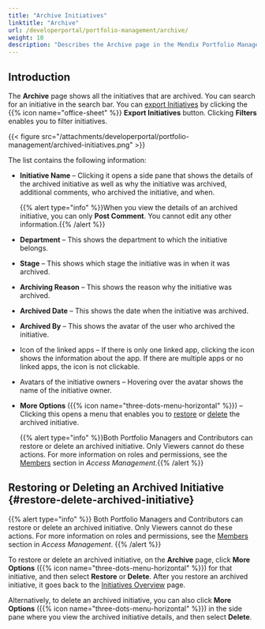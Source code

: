 ```yaml
---
title: "Archive Initiatives"
linktitle: "Archive"
url: /developerportal/portfolio-management/archive/
weight: 10
description: "Describes the Archive page in the Mendix Portfolio Management app."
---
```


## Introduction

The **Archive** page shows all the initiatives that are archived. You can search for an initiative in the search bar. You can [export Initiatives](/developerportal/portfolio-management/export-import-initiatives/) by clicking the {{% icon name="office-sheet" %}} **Export Initiatives** button. Clicking **Filters** enables you to filter initiatives.

{{< figure src="/attachments/developerportal/portfolio-management/archived-initiatives.png" >}}

The list contains the following information:

* **Initiative Name** – Clicking it opens a side pane that shows the details of the archived initiative as well as why the initiative was archived, additional comments, who archived the initiative, and when.

  {{% alert type="info" %}}When you view the details of an archived initiative, you can only **Post Comment**. You cannot edit any other information.{{% /alert %}}

* **Department** – This shows the department to which the initiative belongs.

* **Stage** – This shows which stage the initiative was in when it was archived.

* **Archiving Reason** – This shows the reason why the initiative was archived.

* **Archived Date** – This shows the date when the initiative was archived.

* **Archived By** – This shows the avatar of the user who archived the initiative.

* Icon of the linked apps – If there is only one linked app, clicking the icon shows the information about the app. If there are multiple apps or no linked apps, the icon is not clickable.

* Avatars of the initiative owners – Hovering over the avatar shows the name of the initiative owner.

* **More Options** ({{% icon name="three-dots-menu-horizontal" %}}) – Clicking this opens a menu that enables you to [restore](#restore-delete-archived-initiative) or [delete](#restore-delete-archived-initiative) the archived initiative.

  {{% alert type="info" %}}Both Portfolio Managers and Contributors can restore or delete an archived initiative. Only Viewers cannot do these actions. For more information on roles and permissions, see the [Members](/developerportal/portfolio-management/access-management/#members) section in *Access Management*.{{% /alert %}}

## Restoring or Deleting an Archived Initiative {#restore-delete-archived-initiative}

{{% alert type="info" %}}
Both Portfolio Managers and Contributors can restore or delete an archived initiative. Only Viewers cannot do these actions. For more information on roles and permissions, see the [Members](/developerportal/portfolio-management/access-management/#members) section in *Access Management*.
{{% /alert %}}

To restore or delete an archived initiative, on the **Archive** page, click **More Options** ({{% icon name="three-dots-menu-horizontal" %}}) for that initiative, and then select **Restore** or **Delete**. After you restore an archived initiative, it goes back to the [Initiatives Overview](/developerportal/portfolio-management/initiatives-overview/) page.

Alternatively, to delete an archived initiative, you can also click **More Options** ({{% icon name="three-dots-menu-horizontal" %}}) in the side pane where you view the archived initiative details, and then select **Delete**.

